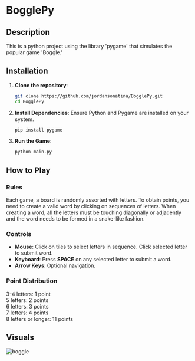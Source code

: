# BogglePy
## Description
This is a python project using the library 'pygame' that simulates the popular game 'Boggle.'
## Installation

1. **Clone the repository**:
   ```bash
   git clone https://github.com/jordansonatina/BogglePy.git
   cd BogglePy
   ```

2. **Install Dependencies**:
   Ensure Python and Pygame are installed on your system.
   ```bash
   pip install pygame
   ```

3. **Run the Game**:
   ```bash
   python main.py
   ```

## How to Play
### Rules
Each game, a board is randomly assorted with letters. To obtain points, you need to create a valid word by clicking on sequences of letters. 
When creating a word, all the letters must be touching diagonally or adjacently and the word needs to be formed in a snake-like fashion. 

### Controls
- **Mouse**: Click on tiles to select letters in sequence. Click selected letter to submit word.
- **Keyboard**: Press **SPACE** on any selected letter to submit a word.
- **Arrow Keys**: Optional navigation.
  
### Point Distribution
3-4 letters: 1 point<br />
5 letters: 2 points<br />
6 letters: 3 points<br />
7 letters: 4 points<br />
8 letters or longer: 11 points<br />


## Visuals
![boggle](https://github.com/user-attachments/assets/a2f2faa9-4dac-490c-a35c-2bbda46c277a)





